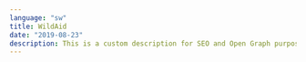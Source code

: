 ```yaml
---
language: "sw"
title: WildAid
date: "2019-08-23"
description: This is a custom description for SEO and Open Graph purposes, rather than the default generated excerpt. Simply add a description field to the frontmatter.
---
```


<main role="main">
    <section id="section__hero" className="hero" aria-label="Idadi ya simba iko hatarini, na wewe ndiyo suluhisho.">
        <component-hero
            content='{
                "headline": "Be the",
                "headlineAlt": "Pride",
                "subheadline": "Idadi ya simba iko hatarini, na wewe ndiyo suluhisho.",
                "buttonText": "Saidia Sasa",
                "url": "",
                "captionText": "Picha na Chris Schmid"
        }'></component-hero>
    </section>
    <section id="section__population" className="population" aria-label="Hizi ni sababu za simba kuwa hatarini">
        <component-population
            content='{
                "slides": [
                    {
                        "title": "",
                        "paragraph": "Kihistoria, simba walipatikana maeneo mengi Africa, leo wametoweka kutoka katika 94% ya maeneo hayo."
                    },
                    {
                        "title": "UJANGILI WA NYAMA PORI",
                        "paragraph": "Ujangili umepunguza mno mawindo ya simba. Mara nyingi pia simba hunaswa na mitego haramu iliyowekwa na majangili kwa ajili ya kupata nyama pori."
                    },
                    {
                        "title": "",
                        "paragraph": "Mifugo hugombania malisho na wanyamapori wala majani ambao ni chakula cha simba. Kitendo hiki huwasukuma wanyama wawindaji karibu zaidi na wanadamu. Mifugo inapouawa, mara nyingi simba huwa ndio walengwa wa kwanza wa mauaji ya kulipiza kisasi."
                    },
                    {
                        "title": "UVAMIZI WA BINADAMU",
                        "paragraph": "Ukizingatia kuna watu 350,000 kwa kila simba, kuna ushindani wa rasilimali kama ardhi ambao unakua. Makazi halisi ya Simba  yanazidi kuharibiwa ili kutengeneza mashamba."
                    },
                    {
                        "title": "",
                        "paragraph": "Ndani ya miaka 20 iliyopita pekee, idadi ya simba wanaoishi porini imeshuka kwa karibia nusu kutokana na vitisho hivi."
                    },
                    {
                        "title": "#bethepride",
                        "paragraph": "60% ya simba wa Tanzania bado wanaishi nje ya hifadhi. Chukua hatua sasa kwa kuendelea kusoma hapo chini."
                    }
                ],
                "africaMaps": [
                    {
                        "headline": "Hizi ni sababu za<br />simba kuwa hatarini",
                        "subheadline": "Maeneo ya<br />simba kihistoria",
                        "pic": "africa-image1@2x"
                    },
                    {
                        "headline": "Idadi ya Wanyama simba wanaokula wanapungua",
                        "subheadline": "",
                        "pic": "africa-image2@2x"
                    },
                    {
                        "headline": "Binadamu na simba wapo kwenye mgogoro",
                        "subheadline": "",
                        "pic": "africa-image3@2x"
                    },
                    {
                        "headline": "Shughuli za wanadamu ndio tishio kubwa",
                        "subheadline": "",
                        "pic": "africa-image4@2x"
                    },
                    {
                        "headline": "Simba wako hatarini",
                        "subheadline": "Sehemu  simba<br />wanapopatikana<br />kwa sasa",
                        "pic": "africa-image5@2x"
                    },
                    {
                        "headline": "Tanzania ina 40% ya simba wote waliobaki duniani.",
                        "subheadline": "",
                        "pic": "africa-image6@2x"
                    }
                ]
        }'></component-population>
    </section>
    <section id="section__take-action" className="take-action" aria-label="Chukua Hatua">
        <component-take-action
            content='{
                "headline": "Chukua",
                "headlineAlt": "Hatua",
                "paragraph": "Njia bora zaidi ya kuchukukua hatua  ni kuwatumia viongozi, wenye ushawishi na wenyeuamuzi Tanzania, ujumbe kwa kupitia mtandao wa kijamii wa twitter usemao #bethepride okoa simba kabla hawajatoweka kabisa. Anza kwa kubofya kwenye akaunti iliopo hapo chini.",
                "buttonText": "Ya Ziada",
                "buttonTextTwitter": "Tuma Ujumbe Twitter",
                "people": [{
                        "name": "Dk. John Magufuli",
                        "handle": "@MagufuliJP",
                        "title": "Raisi wa Tanzania",
                        "pic": "twitter-magufuli",
                        "personType": "politician"
                    },
                    {
                        "name": "Dk. Hamisi Kigwangalla",
                        "handle": "@HKigwangalla",
                        "title": "Waziri wa Maliasili na Utalii",
                        "pic": "twitter-kigwangalla",
                        "personType": "politician"
                    },
                    {
                        "name": "Diamond Platnumz",
                        "handle": "@diamondplatnumz",
                        "title": "Mwanamuziki",
                        "pic": "twitter-platnumz",
                        "personType": "influencer"
                    },
                    {
                        "name": "Fatma Karume",
                        "handle": "@fatma_karume",
                        "title": "Mwanasheria na Mwanaharakati",
                        "pic": "twitter-karume",
                        "personType": "politician"
                    },
                    {
                        "name": "Majaliwa Kassim",
                        "handle": "@majaliwa_kassim",
                        "title": "Waziri Mkuu",
                        "pic": "twitter-kassim",
                        "personType": "politician"
                    },
                    {
                        "name": "Gerson Msigwa",
                        "handle": "@MsigwaGerson",
                        "title": "Mkurugenzi wa Mawasiliano ya Raisi Ikulu",
                        "pic": "twitter-msigwa",
                        "personType": "politician"
                    },
                    {
                        "name": "Jokate Mwegelo",
                        "handle": "@jokateM",
                        "title": "Mkuu wa Wilaya ya Kisarawe",
                        "pic": "twitter-mwegelo",
                        "personType": "politician"
                    },
                    {
                        "name": "Masanja",
                        "handle": "@mkandamizaji",
                        "title": "Mchekeshaji",
                        "pic": "twitter-masanja",
                        "personType": "influencer"
                    },
                    {
                        "name": "Maria Sarungi Tsehai",
                        "handle": "@mariaSTsehai",
                        "title": "Mwanaharakati",
                        "pic": "twitter-tsehai",
                        "personType": "influencer"
                    },
                    {
                        "name": "Idris Sultan",
                        "handle": "@IdrisSultan",
                        "title": "Mchekeshaji na Muandishi",
                        "pic": "twitter-sultan",
                        "personType": "influencer"
                    },
                    {
                        "name": "Mwana Fa",
                        "handle": "@mwanaFA",
                        "title": "Rapa",
                        "pic": "twitter-fa",
                        "personType": "influencer"
                    },
                    {
                        "name": "Salama Zalhata Jabir",
                        "handle": "@EceJay",
                        "title": "Mtangazaji",
                        "pic": "twitter-jabir",
                        "personType": "influencer"
                    }
                ]
        }'></component-take-action>
    </section>
    <section id="section__simba-ni" className="simba-ni" aria-label="Simba ana maana gani kwako?">
        <component-simba-ni
            content='{
                "headline": "Sambaza Video",
                "headlineAlt": "\"Simba Ni\"",
                "subheadline": "Simba ana maana gani kwako?",
                "videoUrl": "https://www.youtube.com/embed/0aNdGQQwwt4",
                "iframeTitle": "Simba ana maana gani kwako?",
                "title": "Kuhusu watu",
                "paragraph": "Nchini Tanzania, simba ni ishara  ambayo imeingiliana sana na utambulisho wetu wa taifa,  ikiwakilisha sio tu urithi wetu mkubwa wa asili, ila pia tabia tunazothamini na kuvaa kama taifa. Sifa kama nguvu, fahari, mamlaka, ujasiri na ustahimilivu. Ili kuongeza ufahamu juu ya kiasi gani simba ameingiliana sana na utambulisho wetu, tafadhali sambaza video ya Simba Ni. Kisha soma kuhusu watu wenye uhamasisho walioko kwenye video kwa kubofya kwenye wasifu wao.",
                "buttonText": "Kuhusu watu",
                "thumbnails": [
                    {
                        "pic": "MrishoMpoto-small",
                        "imageAltText": "Mrisho Mpoto"
                    },
                    {
                        "pic": "EricMajura-small",
                        "imageAltText": "Eric Majura"
                    },
                    {
                        "pic": "DrHamisiKigwangalla-small",
                        "imageAltText": "Dk. Hamisi Kigwangalla"
                    },
                    {
                        "pic": "MohammedDewji-small",
                        "imageAltText": "Mohammed Dewji"
                    },
                    {
                        "pic": "DrBernardKissui-small",
                        "imageAltText": "Dk. Bernard Kissui"
                    },
                    {
                        "pic": "BenjaminFernandes-small",
                        "imageAltText": "Benjamin Fernandes"
                    },
                    {
                        "pic": "NeriaAbdi-small",
                        "imageAltText": "Neria Abdi"
                    },
                    {
                        "pic": "BenPol-small",
                        "imageAltText": "Ben Pol"
                    },
                    {
                        "pic": "SamarahMutahaba-small",
                        "imageAltText": "Samarah Mutahaba"
                    }
                ],
                "people": [
                    {
                        "pic": "MrishoMpoto",
                        "imageAltText": "Mrisho Mpoto",
                        "name": "Mrisho Mpoto",
                        "title": "Mshairi na Msanii",
                        "paragraph": "Mrisho ni mshairi, mwigizaji, muongozaji na msimulizi maarufu, ambaye ana mapenzi makubwa na uigizaji wa mashairi ya Kiswahili. Kwa kuwa amekuwa na mapenzi makubwa na mazingira tangu akiwa mdogo, Mrisho ameamini kwa muda mrefu kuwa vitu vyote vya asili vinahitaji kulindwa na kutunzwa kwa upendo na kwa sababu hii ametunga nyimbo nyingi kuhusu thamani ya mazingira na athari za ujangili, ikiwemo wimbo maarufu uitwao \"Deni la Hisani\"."
                    },
                    {
                        "pic": "EricMajura",
                        "imageAltText": "Eric Majura",
                        "name": "Eric Majura",
                        "title": "Mr. Tanzania 2017",
                        "paragraph": "Eric anaamini kuwa anaweza kuelezewa kuwa ana roho na nguvu ya simba, kwa sababu ya uwajibikaji wake usiotetereka na kujitolea kwake katika fani ya kujenga mwili – alishinda mashindano ya Mr. Tanzania baada ya karibia miaka ishirini aliyotumia kuujenga mwili wake. Kwake yeye, simba sio tu muhimu kwa mazingira, ila ni chanzo cha kuhamasisha  watu wawe na  nguvu na msukumo wa mafanikio bora."
                    },
                    {
                        "pic": "DrHamisiKigwangalla",
                        "imageAltText": "Dk. Hamis Kigwangalla",
                        "name": "Dk. Hamis Kigwangalla",
                        "title": "Waziri wa Maliasili na Utalii",
                        "paragraph": "Dk. Kigwangalla ni daktari wa matibabu, mwandishi na mbunge wa Nzega tangu 2010. Alikuwa Makamu Waziri wa Afya tangu 2015 mpaka alipoteuliwa kwenye nafasi aliyomo sasa. Kama Waziri wa Maliasili na Utalii, ameongeza idadi ya Mbuga za Wanyama nchini toka 16 mpaka 21, ameanzisha kampeni ya “Pori Kwa Pori” kukabiliana na ukataji miti haramu kwenye hifadhi za misitu, na ameanzisha kampeni ya kuongeza utalii wa ndani."
                    },
                    {
                        "pic": "MohammedDewji",
                        "imageAltText": "Mohammed Dewji",
                        "name": "Mohammed Dewji",
                        "title": "Mjasiriamali na Mfadhili",
                        "paragraph": "Mohammed ni rais wa MeTL, kampuni ya Kiafrika inayojihusisha na viwanda mbalimbali na pia ni mmiliki wa Timu ya Mpira ya Simba. Mnamo mwaka 2016, Mohammed alitia saini Ahadi ya Kutoa (the Giving Pledge), ambayo ni ahadi ya kuchangia angalau nusu ya utajiri wake kwenda watu  wasiojiweza. Nchini Tanzania, amechangia sekta mbalimbali kama vile elimu, afya na maendeleo ya jamii. Kama balozi wa WildAid amesaidia kupaza sauti kuhusu umuhimu wa uhifadhi wa wanyamapori."
                    },
                    {
                        "pic": "DrBernardKissui",
                        "imageAltText": "Dk. Bernard Kissui",
                        "name": "Dk. Bernard Kissui",
                        "title": "Mtafiti wa Simba",
                        "paragraph": "Akiwa anajulikana kwenye medani ya uhifadhi wa simba, Dk. Kissui alianzisha Mradi wa Tarangire Lion kama mwanafunzi wa shahada ya uzamivu na anaendelea kuiendesha mpaka leo. Akiwa amefanya kazi kwa miaka mingi katika Mbuga ya Wanyama ya Serengeti ,Hifadhi ya Ngorongoro na hifadhi ya Tarangire, ana shauku sana na kuelewa sababu ya migogoro ya binadamu na simba na hufanya kazi kwa karibu na jamii za wafugaji kuwasaidia kupunguza mauaji ya simba kupitia hatua mbalimbali."
                    },
                    {
                        "pic": "BenjaminFernandes",
                        "imageAltText": "Benjamin Fernandes",
                        "name": "Benjamin Fernandes",
                        "title": "Mjasiriamali",
                        "paragraph": "Hodari wa teknolojia aliyehitimu katika Chuo cha Stanford nchini Marekani, Benjamin ni kama shujaa wa vijana aliyeacha kazi nzuri kule Marekani na kurudi nyumbani Tanzania kuanzisha kampuni yake ya huduma za kifedha iitwayo NALA, ambayo imezawadiwa tuzo mbali mbali. Yeye sio tu mhamasishaji wa kutembelea Mbuga za Tanzania, ambaye ameleta karibia wageni 1000 tanzania, ila pia aliamua kuiita kampuni yake jina la simba jike kwa sababu ya mchango wa simba majike katika kutunza familia zao."
                    },
                    {
                        "pic": "NeriaAbdi",
                        "imageAltText": "Neria Abdi",
                        "name": "Neria Abdi",
                        "title": "Afisa wa Migogoro ya Simba",
                        "paragraph": "Neria ni mmoja wa maafisa migogoro wawili tu wafanyao kazi kwenye Mradi wa Ruaha Carnivore, kazi ambayo ina changamoto nyingi tu. Mara nyingi Neria huwa mtu wa kwanza kuitwa baada ya mnyama yeyote mla nyama-sio tu simba- akiwa ameshambulia ng’ombe kwenye jamii zilizo ukingoni mwa Mbuga ya Ruaha.  Licha ya kuwepo kwa hali ngumu ambazo anatakiwa kutatua mara kwa mara, Neria anapenda kazi yake na amekuwa mtu anayeheshimika na mwenye mamlaka katika jamii yake kwa sababu ya kazi yake."
                    },
                    {
                        "pic": "BenPol",
                        "imageAltText": "Ben Pol",
                        "name": "Ben Pol",
                        "title": "Mwimbaji-Mtunzi wa Nyimbo",
                        "paragraph": "Mara nyingi akiitwa \"hodari wa nyimbo za miondoko laini\", Ben hutumia sauti yake ya kipekee sio tu kuimba nyimbo zinazopasua chati, ila pia hukemea biashara haramu ya wanyama pori na kuwaonyesha mamilioni ya mashabiki wake umuhimu wa kutembelea Mbuga za Tanzania. Akiwa balozi wa muda mrefu wa WildAid, Ben ametokea kwenye jumbe za video na filamu fupi  kuhusu simba na tembo."
                    },
                    {
                        "pic": "SamarahMutahaba",
                        "imageAltText": "Samarah Mutahaba",
                        "name": "Samarah Mutahaba",
                        "title": "Mwanafunzi",
                        "paragraph": "Samara mwenye umri wa miaka kumi amekuwa akiwapenda simba karibia maisha yake yote. Anakumbuka kumwona simba akitembea kwenye Bonde la Ngorongoro na kufikiria kuwa wana haki ya kuwa na uhuru wa kutembeatembea, kuvuta hewa safi na kuwa na familia zao. \"Simba ni wanyama wa kifahari,\" anasema \"na wa kipekee na ni viumbe vya Mungu\" na anatumaini bado watakuwepo hata kwenye vizazi vya watoto na wajukuu wake."
                    }
                ]
        }'></component-simba-ni>
    </section>
    <section id="section__unsung-heroes" className="unsung-heroes" aria-label="Kusherehekea watu wanaoleta mabadiliko.">
        <component-unsung-heroes
            content='{
                "headline": "Mashujaa wa Uhifadhi Wasiojulikana",
                "subheadline": "Kusherehekea watu wanaoleta mabadiliko.",
                "videos": [
                    {
                        "title": "iframe Yamat Lengai",
                        "url": "https://www.youtube.com/embed/O9-RzYbK7q8"
                    },
                    {
                        "title": "iframe Stefano Asicheka",
                        "url": "https://www.youtube.com/embed/MS2WLeEhQGI"
                    },
                    {
                        "title": "iframe title Neria Abdi",
                        "url": "https://www.youtube.com/embed/WR5-DREoVes"
                    },
                    {
                        "title": "iframe Mandela and Julius",
                        "url": "https://www.youtube.com/embed/1rt9nrhAWSE"
                    },
                    {
                        "title": "iframe Bernard Kissui",
                        "url": "https://www.youtube.com/embed/GIHH_JIIigE"
                    }
                ],
                "people": [
                    {
                        "name": "Yamat Lengai",
                        "title": "Monitoring and Evaluation Officer"
                    },
                    {
                        "name": "Stefano Asicheka",
                        "title": "Community Liaison Officer"
                    },
                    {
                        "name": "Neria Abdi",
                        "title": "Lion Conflict Officer"
                    },
                    {
                        "name": "Mandela and Julius",
                        "title": "Lion Defenders"
                    },
                    {
                        "name": "Bernard Kissui",
                        "title": "Lion Researcher"
                    }
                ],
                "slides": [
                    {
                        "url": "https://i3.ytimg.com/vi/O9-RzYbK7q8/maxresdefault.jpg",
                        "name": "Yamat Lengai",
                        "title": "Monitoring and Evaluation Officer",
                        "imageAltText": "Yamat Lengai Video"
                    },
                    {
                        "url": "https://i3.ytimg.com/vi/MS2WLeEhQGI/maxresdefault.jpg",
                        "name": "Stefano Asicheka",
                        "title": "Community Liaison Officer",
                        "imageAltText": "Stefano Asicheka Video"
                    },
                    {
                        "url": "https://i3.ytimg.com/vi/WR5-DREoVes/maxresdefault.jpg",
                        "name": "Neria Abdi",
                        "title": "Lion Conflict Officer",
                        "imageAltText": "Neria Abdi"
                    },
                    {
                        "url": "https://i3.ytimg.com/vi/1rt9nrhAWSE/maxresdefault.jpg",
                        "name": "Mandela and Julius",
                        "title": "Lion Defenders",
                        "imageAltText": "Mandela and Julius Video"
                    },
                    {
                        "url": "https://i3.ytimg.com/vi/GIHH_JIIigE/maxresdefault.jpg",
                        "name": "Bernard Kissui",
                        "title": "Lion Researcher",
                        "imageAltText": "Bernard Kissui Video"
                    }
                ],
                "paragraph": "<p>Yamat. Neria. Julius. Mandela. Bernard. Stefano. Kirerenjo. Unaweza usitambue majina haya, lakini hawa ni mashujaa wetu na tunatumaini watakuwa wa kwako- wao ni wanaume na wanawake wa kawaida wanaofanya kazi mchana (na wakati mwingine usiku) kwenye uhifadhi wa wanyamapori, wakichangia juhudi zao katika kulinda simba wa Tanzania na mazingira yao. Mfululizo wetu unaowamulika Mashujaa wasiojulikana wa Uhifadhi unawatambua watu ambao mara nyingi hawajulikani na hawaonekani mara kwa mara ambao wana nafasi kubwa sio tu katika kuhifadhi spishi hii pendwa ila pia katika kusaidia jamii ambazo zinapitia changamoto ya kuishi karibu nao.</p><p>Inaweza kuwa watetezi wa simba kama Julius na Mandela, waliofanya kazi kuzuia uwindaji wa kiasili wa simba, au mama anayefanya kazi, Yamat, anayekusanya habari za thamani sana zinazolisaidia shirika lake kufanya maamuzi yenye ufanisi ya kuzuia mashambulizi ya simba; au Kirerenjo, anayeelimisha wafugaji kuhusu kuchunga wanyama wao kwa ufanisi zaidi na kwa njia yenye madhara madogo zaidi kwenye makazi ya simba. Tafadhali tazama film zetu za mashujaa wa uhifadhi alafu uwaachie ujumbe wa kuwatia moyo.</p>",
                "lionImageAlt": "Simba"
        }'></component-unsung-heroes>
    </section>
    <section id="section__lion-life" className="lion-life" aria-label="Simba maishani mwangu">
        <component-lion-life
            content='{
                "headline": "Simba<br />Maishani Mwangu",
                "paragraph": "<p>Tunauona mchoro wa simba kila mahali, kuanzia noti za fedha mpaka kanga, fulana na mapambo. Ni ishara muhimu, sehemu ya historia yetu na simulizi, imekuwa ni sehemu kubwa sana ya utamaduni wetu mpaka mara nyingi hata hatuitambui. Ila sasa tunakutaka utuonyeshe uwepo katika maisha yako wa huyo simba aliyepuuzwa na kusahauliwa kwa muda mrefu kwa kupiga picha wakati wowote unapoona kitu chenye nembo au picha ya simba – inaweza kuwa kishikio cha ufunguo, mchoro, bango, fulana, hata tatoo! – na upakie kwenye  Instagram ukitumia alama za reli (hashtags) #simbamaishanimwangu  na #bethepride.</p><p>Tuambie kwa sentensi moja simba ana maana gani kwako na utaingizwa kwenye droo. Mshindi atapata safari iliyogharamiwa kwa kila kitu ya kwenda Serengeti Tanzania kuwaona simba katika mazingira yao  halisi, ambapo utalipiwa kukaa katika hoteli nzuri ya Alex Walker Serian iitwayo Serengeti Lamai. Ili kuangalia vigezo na masharti, <a href=\"https://www.instagram.com/wildaidafrica\">tazama hapa</a>.</p>",
                "buttonText": "Tuonyeshe Simba Wako",
                "buttonUrl": "https://www.instagram.com/wildaidafrica"
        }'></component-lion-life>
    </section>
    <section id="section__learn" className="learn" aria-label="Soma kuhusu hatari zinazowakabili simba.">
        <component-learn
            content='{
                "headline": "Kujifunza Zaidi",
                "subheadline": "Soma kuhusu hatari zinazowakabili simba.",
                "links": [
                    {
                        "text": "Let lions live report | Panthera & WildAid",
                        "href": "https://letlionslive.org"
                    },
                    {
                        "text": "Learning to share the savannah with big animals | AP",
                        "href": "https://apnews.com/5313930d153744f29cb5bf8cb820738c"
                    },
                    {
                        "text": "Where lions once ruled, they are now quietly disappearing | National Geographic",
                        "href": "https://www.nationalgeographic.com/animals/2019/07/lion-numbers-halved-since-original-lion-king/"
                    },
                    {
                        "text": "Simba&apos;s future depends on putting communities at the forefront of lion conservation | Mongabay",
                        "href": "https://news.mongabay.com/2019/07/simbas-future-depends-on-putting-communities-at-the-forefront-of-lion-conservation-commentary/"
                    },
                    {
                        "text": "The lions of the Serengeti | Africa Geographic",
                        "href": "https://africageographic.com/blog/the-lions-of-the-serengeti/"
                    },
                    {
                        "text": "Lion defenders: How Tanzania stopped 90% of hunts in a national park | Independent",
                        "href": "https://www.independent.co.uk/travel/africa/tanzania-animal-conservation-project-stopped-hunts-lion-defenders-ruaha-national-park-a8229161.html"
                    },
                    {
                        "text": "It&apos;s Sarabi&apos;s pride, Mufasa just lives there: a biologist on The Lion King | The Conversation",
                        "href": "http://theconversation.com/its-sarabis-pride-mufasa-just-lives-there-a-biologist-on-the-lion-king-120660"
                    },
                    {
                        "text": "The truth about lions | Smithsonian.com",
                        "href": "https://www.smithsonianmag.com/science-nature/the-truth-about-lions-11558237/"
                    },
                    {
                        "text": "Nine lions found dead in Serengeti | The Citizen",
                        "href": "https://www.thecitizen.co.tz/news/Nine-lions-found-dead-in-Serengeti/1840340-4591868-h03c04z/index.html"
                    },
                    {
                        "text": "Why poison is a growing threat to Africa&apos;s wildlife | National Geographic",
                        "href": "https://www.nationalgeographic.com/magazine/2018/08/poisoning-africa-kenya-maasai-pesticides-lions-poachers-conservationists/"
                    },
                    {
                        "text": "Living with lions | National Geographic",
                        "href": "https://www.nationalgeographic.com/magazine/2013/08/lion-conservation/"
                    },
                    {
                        "text": "The short happy life of a Serengeti lion | National Geographic",
                        "href": "https://www.nationalgeographic.com/magazine/2013/08/serengeti-lions/"
                    },
                    {
                        "text": "Lions like to cuddle too | Plos",
                        "href": "https://blogs.plos.org/everyone/2013/09/04/lions-like-to-cuddle-too/"
                    }
                ],
                "buttonText": "Ya Ziada"
        }'></component-learn>
    </section>
    <section id="section__partners" className="partners" aria-label="Washirika">
        <component-partners
            content='{
                "headline": "Washirika",
                "logos": [
                    {
                        "url": "https://www.lionrecoveryfund.org",
                        "altText": "Lion Recover Fund",
                        "pic": "partners-lion-recovery-fund"
                    },
                    {
                        "url": "https://www.tanzaniatourism.go.tz/en",
                        "altText": "Tanzania Tourism Board",
                        "pic": "partners-tanzania-tourist-board"
                    },
                    {
                        "url": "http://www.coastal.co.tz",
                        "altText": "Coastal Aviation",
                        "pic": "partners-coastal-aviation"
                    },
                    {
                        "url": "https://serian.com",
                        "altText": "Alex Walker’s Serian",
                        "pic": "partners-alex-walkers-serian"
                    },
                    {
                        "url": "https://www.ruahacarnivoreproject.com",
                        "altText": "Ruaha Carnivore Project",
                        "pic": "partners-ruaha-carnivore-project"
                    },
                    {
                        "url": "http://kopelion.org",
                        "altText": "Kope Lion",
                        "pic": "partners-kope-lion"
                    },
                    {
                        "url": "https://tarangirelion.weebly.com/about.html",
                        "altText": "Tarangire Lion Research Initiative",
                        "pic": "partners-tarangire"
                    },
                    {
                        "url": "https://africanpeoplewildlife.org",
                        "altText": "Tanzania People & Wildlife",
                        "pic": "partners-tanzania-people-wildlife"
                    }
                ]
        }'></component-partners>
    </section>
</main>
<footer role="contentinfo">
    <component-footer
        content='{
            "links": [
                {
                    "text": "Kuhusu Janga Hili",
                    "href": "#section__population"
                },
                {
                    "text": "Chukua Hatua",
                    "href": "#section__take-action"
                },
                {
                    "text": "Sambaza Video ya \"Simba Ni\"",
                    "href": "#section__simba-ni"
                },
                {
                    "text": "Mashujaa wa Uhifadhi Wasiojulikana",
                    "href": "#section__unsung-heroes"
                },
                {
                    "text": "Simba Maishani Mwangu",
                    "href": "#section__lion-life"
                },
                {
                    "text": "Kujifunza Zaidi",
                    "href": "#section__learn"
                },
                {
                    "text": "Washirika",
                    "href": "#section__partners"
                }
            ],
            "icons": [
                {
                    "url": "",
                    "pic": "icon-logo",
                    "altText": "WildAid Logo"
                },
                {
                    "url": "https://www.instagram.com/wildaidafrica",
                    "pic": "icon-instagram",
                    "altText": "WildAid Instagram Icon"
                },
                {
                    "url": "https://www.facebook.com/wildaidafrica",
                    "pic": "icon-facebook",
                    "altText": "WildAid Facebook Icon"
                },
                {
                    "url": "https://twitter.com/WildAidAfrica",
                    "pic": "icon-twitter",
                    "altText": "WildAid Twitter Icon"
                }
            ],
            "title": "Contact",
            "address": "333 Pine Street<br />Suite 300<br />San Francisco, CA 94104 USA",
            "addressOther": "tanzania@wildaid.org<br />+1 (415) 834-3174",
            "paragraph": "Shukrani za pekee kwa Chris Schmid kwa kupiga picha.",
            "privacyURL": "https://wildaid.org/privacy-policy/",
            "privacyText": "Privacy Policy",
            "copyright": "&nbsp;|&nbsp;Copyright &copy; 2019 WildAid. All rights reserved."
    }'></component-footer>
</footer>


